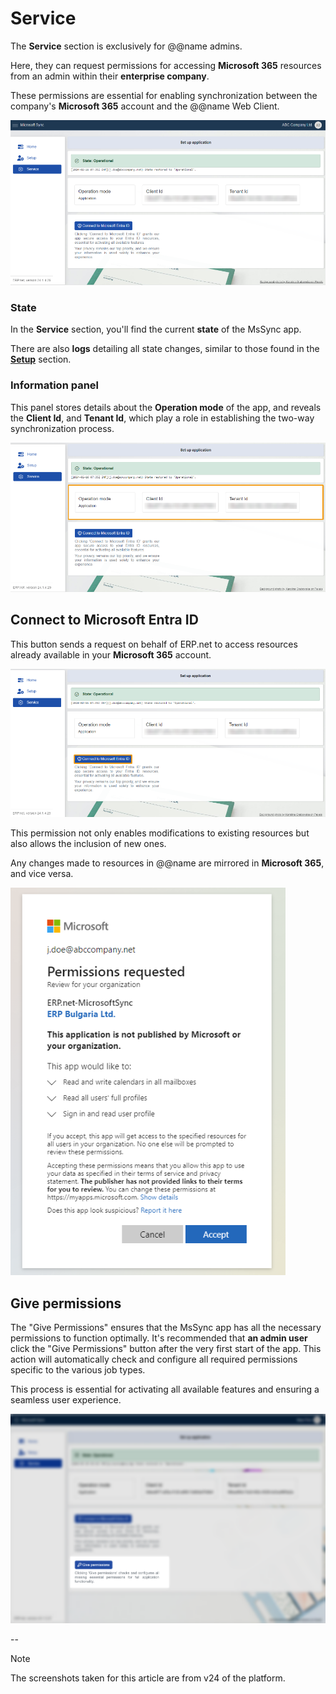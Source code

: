 # Service 

The **Service** section is exclusively for @@name admins. 

Here, they can request permissions for accessing **Microsoft 365** resources from an admin within their **enterprise company**. 

These permissions are essential for enabling synchronization between the company's **Microsoft 365** account and the @@name Web Client. 

 ![picture](../pictures/Service_view_01_03.png)

### State 

In the **Service** section, you'll find the current **state** of the MsSync app.

There are also **logs** detailing all state changes, similar to those found in the **[Setup](setup.md)** section. 
 
### Information panel 

This panel stores details about the **Operation mode** of the app, and reveals the **Client Id**, and **Tenant Id**, which play a role in establishing the two-way synchronization process.

![picture](../pictures/Service_information_01_03.png)
 
## Connect to Microsoft Entra ID 

This button sends a request on behalf of ERP.net to access resources already available in your **Microsoft 365** account. 

![picture](../pictures/Service_connect_01_03.png)

This permission not only enables modifications to existing resources but also allows the inclusion of new ones. 

Any changes made to resources in @@name are mirrored in **Microsoft 365**, and vice versa. 

![picture](../pictures/Service_permission_01_03.png) 

## Give permissions

The "Give Permissions" ensures that the MsSync app has all the necessary permissions to function optimally. It's recommended that **an admin user** click the "Give Permissions" button after the very first start of the app. This action will automatically check and configure all required permissions specific to the various job types.

This process is essential for activating all available features and ensuring a seamless user experience.

![picture](../pictures/service-give-permissions.png)

--

> [!NOTE]
> The screenshots taken for this article are from v24 of the platform.
